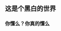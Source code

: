 <html lang="en">
<head>
    <meta charset="UTF-8">
    <title>邵先生的博客</title>
</head>
<body>
<div class = "first">
<h2>这是个黑白的世界</h2>
<h3>你懂么？你真的懂么</h3>
</div>


</body>
</html>
